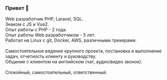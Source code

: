 ### Привет 👋<br>

Web разработчик PHP, Laravel, SQL.<br> 
Знаком с JS и Vue2.<br>
Опыт работы с PHP - 2 года.<br>
Опыт работы Web разработчиком - 5 лет.<br>
Работал на Linux с git, Docker, AWS, различными трекерами.<br>
<br>
Самостоятельное ведение крупного проекта, постановка и выполнение задач, отчетность клиенту и руководству.<br>
Общение с клиентом на английском (чат, аудио/видео звонок).<br>
<br>
Спокойный, самостоятельный, ответственный.<br>
